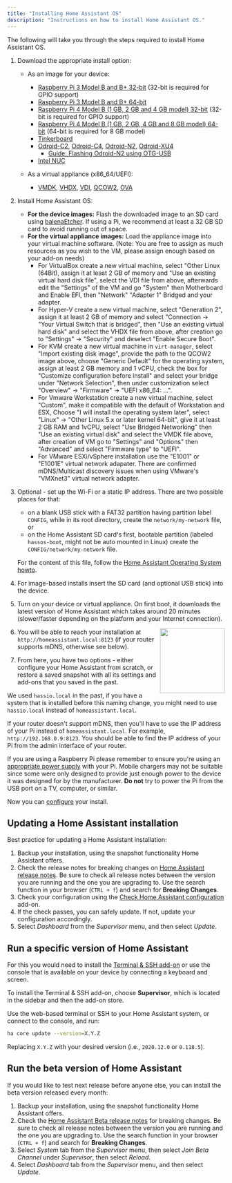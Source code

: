 ```yaml
---
title: "Installing Home Assistant OS"
description: "Instructions on how to install Home Assistant OS."
---
```


The following will take you through the steps required to install Home Assistant OS.

1. Download the appropriate install option:

   - As an image for your device:

     - [Raspberry Pi 3 Model B and B+ 32-bit][pi3-32] (32-bit is required for GPIO support)
     - [Raspberry Pi 3 Model B and B+ 64-bit][pi3-64]
     - [Raspberry Pi 4 Model B (1 GB, 2 GB and 4 GB model) 32-bit][pi4-32] (32-bit is required for GPIO support)
     - [Raspberry Pi 4 Model B (1 GB, 2 GB, 4 GB and 8 GB model) 64-bit][pi4-64] (64-bit is required for 8 GB model)
     - [Tinkerboard][tinker]
     - [Odroid-C2][odroid-c2], [Odroid-C4][odroid-c4], [Odroid-N2][odroid-n2], [Odroid-XU4][odroid-xu4]
       - [Guide: Flashing Odroid-N2 using OTG-USB][otg-usb]
     - [Intel NUC][intel-nuc]

   - As a virtual appliance (x86_64/UEFI):
  
     - [VMDK][vmdk], [VHDX][vhdx], [VDI][vdi], [QCOW2][qcow2], [OVA][Virtual Appliance]

2. Install Home Assistant OS:

   - **For the device images:** Flash the downloaded image to an SD card using [balenaEtcher][balenaEtcher]. If using a Pi, we recommend at least a 32 GB SD card to avoid running out of space.
   - **For the virtual appliance images:** Load the appliance image into your virtual machine software. (Note: You are free to assign as much resources as you wish to the VM, please assign enough based on your add-on needs)
     - For VirtualBox create a new virtual machine, select "Other Linux (64Bit), assign it at least 2 GB of memory and "Use an existing virtual hard disk file", select the VDI file from above, afterwards edit the "Settings" of the VM and go "System" then Motherboard and Enable EFI, then "Network" "Adapter 1" Bridged and your adapter.
     - For Hyper-V create a new virtual machine, select "Generation 2", assign it at least 2 GB of memory and select "Connection -> "Your Virtual Switch that is bridged", then "Use an existing virtual hard disk" and select the VHDX file from above, after creation go to "Settings" -> "Security" and deselect "Enable Secure Boot".
     - For KVM create a new virtual machine in `virt-manager`, select "Import existing disk image", provide the path to the QCOW2 image above, choose "Generic Default" for the operating system, assign at least 2 GB memory and 1 vCPU, check the box for "Customize configuration before install" and select your bridge under "Network Selection", then under customization select "Overview" -> "Firmware" -> "UEFI x86_64: ...".
     - For Vmware Workstation create a new virtual machine, select "Custom", make it compatible with the default of Workstation and ESX, Choose "I will install the operating system later", select "Linux" -> "Other Linux 5.x or later kernel 64-bit", give it at least 2 GB RAM and 1vCPU, select "Use Bridged Networking" then "Use an existing virtual disk" and select the VMDK file above, after creation of VM go to "Settings" and "Options" then "Advanced" and select "Firmware type" to "UEFI".
     - For VMware ESXi/vSphere installation use the "E1001" or "E1001E" virtual network adapater. There are confirmed mDNS/Multicast discovery issues when using VMware's "VMXnet3" virtual network adapter.  

3. Optional - set up the Wi-Fi or a static IP address. There are two possible places for that:
   - on a blank USB stick with a FAT32 partition having partition label `CONFIG`, while in its root directory, create the `network/my-network` file, or
   - on the Home Assistant SD card's first, bootable partition (labeled `hassos-boot`, might not be auto mounted in Linux) create the `CONFIG/network/my-network` file.

   For the content of this file, follow the [Home Assistant Operating System howto][hassos-network].

4. For image-based installs insert the SD card (and optional USB stick) into the device.

5. Turn on your device or virtual appliance. On first boot, it downloads the latest version of Home Assistant which takes around 20 minutes (slower/faster depending on the platform and your Internet connection).

   <img src='/images/hassio/screenshots/first-start.png' style='clear: right; border:none; box-shadow: none; float: right; margin-bottom: 12px;' width='150' />

6. You will be able to reach your installation at `http://homeassistant.local:8123` (if your router supports mDNS, otherwise see below).

7. From here, you have two options - either configure your Home Assistant from scratch, or restore a saved snapshot with all its settings and add-ons that you saved in the past.

<div class='note warning'>

We used `hassio.local` in the past, if you have a system that is installed before this naming change, you might need to use `hassio.local` instead of `homeassistant.local`.

</div>

<div class='note'>

If your router doesn't support mDNS, then you'll have to use the IP address of your Pi instead of `homeassistant.local`. For example, `http://192.168.0.9:8123`. You should be able to find the IP address of your Pi from the admin interface of your router.

</div>

<div class='note warning'>

If you are using a Raspberry Pi please remember to ensure you're using an [appropriate power supply][pi-power] with your Pi. Mobile chargers may not be suitable since some were only designed to provide just enough power to the device it was designed for by the manufacturer. **Do not** try to power the Pi from the USB port on a TV, computer, or similar.

</div>

Now you can [configure][configure] your install.

## Updating a Home Assistant installation

Best practice for updating a Home Assistant installation:

1. Backup your installation, using the snapshot functionality Home Assistant offers.
2. Check the release notes for breaking changes on [Home Assistant release notes](https://github.com/home-assistant/home-assistant/releases). Be sure to check all release notes between the version you are running and the one you are upgrading to. Use the search function in your browser (`CTRL + f`) and search for **Breaking Changes**.
3. Check your configuration using the [Check Home Assistant configuration](/addons/check_config/) add-on.
4. If the check passes, you can safely update. If not, update your configuration accordingly.
5. Select _Dashboard_ from the _Supervisor_ menu, and then select _Update_.

## Run a specific version of Home Assistant

For this you would need to install the [Terminal & SSH add-on][ssh] or use the console
that is available on your device by connecting a keyboard and screen.

To install the Terminal & SSH add-on, choose **Supervisor**, which is located in the sidebar and then the add-on store.

Use the web-based terminal or SSH to your Home Assistant system, or connect to the console, and run:

```bash
ha core update --version=X.Y.Z
```

Replacing `X.Y.Z` with your desired version (i.e., `2020.12.0` or `0.118.5`).

## Run the beta version of Home Assistant

If you would like to test next release before anyone else, you can install the beta version released every month:

1. Backup your installation, using the snapshot functionality Home Assistant offers.
2. Check the [Home Assistant Beta release notes](https://rc.home-assistant.io/latest-release-notes/) for breaking changes. Be sure to check all release notes between the version you are running and the one you are upgrading to. Use the search function in your browser (`CTRL + f`) and search for **Breaking Changes**.
3. Select _System_ tab from the _Supervisor_ menu, then select _Join Beta Channel_ under _Supervisor_, then select _Reload_.
4. Select _Dashboard_ tab from the _Supervisor_ menu, and then select _Update_.


[balenaEtcher]: https://www.balena.io/etcher
[hassos-network]: https://github.com/home-assistant/operating-system/blob/dev/Documentation/network.md
[pi3-32]: https://github.com/home-assistant/operating-system/releases/download/5.10/hassos_rpi3-5.10.img.xz
[pi3-64]: https://github.com/home-assistant/operating-system/releases/download/5.10/hassos_rpi3-64-5.10.img.xz
[pi4-32]: https://github.com/home-assistant/operating-system/releases/download/5.10/hassos_rpi4-5.10.img.xz
[pi4-64]: https://github.com/home-assistant/operating-system/releases/download/5.10/hassos_rpi4-64-5.10.img.xz
[tinker]: https://github.com/home-assistant/operating-system/releases/download/5.10/hassos_tinker-5.10.img.xz
[odroid-c2]: https://github.com/home-assistant/operating-system/releases/download/5.10/hassos_odroid-c2-5.10.img.xz
[odroid-c4]: https://github.com/home-assistant/operating-system/releases/download/5.10/hassos_odroid-c4-5.10.img.xz
[odroid-n2]: https://github.com/home-assistant/operating-system/releases/download/5.10/hassos_odroid-n2-5.10.img.xz
[odroid-xu4]: https://github.com/home-assistant/operating-system/releases/download/5.10/hassos_odroid-xu4-5.10.img.xz
[intel-nuc]: https://github.com/home-assistant/operating-system/releases/download/5.10/hassos_intel-nuc-5.10.img.xz
[vmdk]: https://github.com/home-assistant/operating-system/releases/download/5.10/hassos_ova-5.10.vmdk.xz
[vhdx]: https://github.com/home-assistant/operating-system/releases/download/5.10/hassos_ova-5.10.vhdx.xz
[vdi]: https://github.com/home-assistant/operating-system/releases/download/5.10/hassos_ova-5.10.vdi.xz
[qcow2]: https://github.com/home-assistant/operating-system/releases/download/5.10/hassos_ova-5.10.qcow2.xz
[Virtual Appliance]: https://github.com/home-assistant/operating-system/releases/download/5.10/hassos_ova-5.10.ova
[local]: http://homeassistant.local:8123
[samba]: /addons/samba/
[ssh]: /addons/ssh/
[pi-power]: https://www.raspberrypi.org/help/faqs/#powerReqs
[configure]: /getting-started/configuration/
[otg-usb]: /hassio/flashing_n2_otg/
